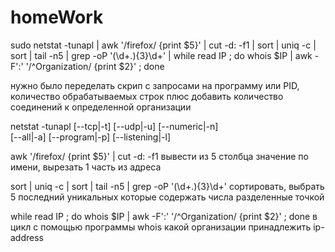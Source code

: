 # homeWork

sudo netstat -tunapl | awk '/firefox/ {print $5}' | cut -d: -f1 | sort | uniq -c | sort | tail -n5 | grep -oP '(\d+\.){3}\d+' | while read IP ; do whois $IP | awk -F':' '/^Organization/ {print $2}' ; done


нужно было переделать скрип с запросами на программу или PID, количество обрабатываемых строк плюс добавить количество соединений к определенной организации

netstat -tunapl [--tcp|-t]
[--udp|-u]
[--numeric|-n]  
[--all|-a] 
[--program|-p] 
[--listening|-l]

awk '/firefox/ {print $5}' | cut -d: -f1
вывести из 5 столбца значение по имени, вырезать 1 часть из адреса

sort | uniq -c | sort | tail -n5 | grep -oP '(\d+\.){3}\d+'
сортировать, выбрать 5 последний уникальных  которые содержать числа разделенные точкой

 while read IP ; do whois $IP | awk -F':' '/^Organization/ {print $2}' ; done
в цикл с помощью программы whois какой организации принадлежить ip-address
 

